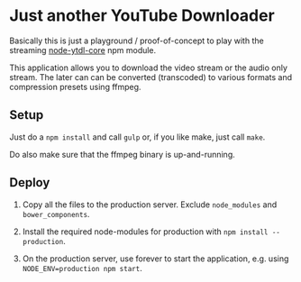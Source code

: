 Just another YouTube Downloader
===============================

Basically this is just a playground / proof-of-concept to play with
the streaming [node-ytdl-core](https://github.com/fent/node-ytdl-core)
npm module.

This application allows you to download the video stream or the audio
only stream. The later can can be converted (transcoded) to various
formats and compression presets using ffmpeg.

Setup
-----

Just do a `npm install` and call `gulp` or, if you like make, just
call `make`.

Do also make sure that the ffmpeg binary is up-and-running.

Deploy
------

1. Copy all the files to the production server. Exclude `node_modules`
and `bower_components`.

2. Install the required node-modules for production with `npm install --production`.

3. On the production server, use forever to start
the application, e.g. using `NODE_ENV=production npm start`.
